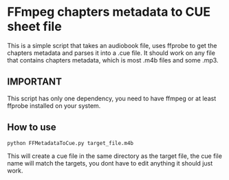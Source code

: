 # FFmpeg chapters metadata to CUE sheet file

This is a simple script that takes an audiobook file, uses ffprobe to get the chapters metadata and parses it into a .cue file.
It should work on any file that contains chapters metadata, which is most .m4b files and some .mp3.

## IMPORTANT
This script has only one dependency, you need to have ffmpeg or at least ffprobe installed on your system.

## How to use
```console
python FFMetadataToCue.py target_file.m4b
```
This will create a cue file in the same directory as the target file, the cue file name will match the targets, you dont have to edit anything it should just work.